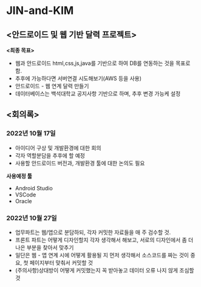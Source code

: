 # JIN-and-KIM 
## <안드로이드 및 웹 기반 달력 프로젝트>

__<최종 목표>__  
- 웹과 안드로이드 html,css,js,java를 기반으로 하여 DB를 연동하는 것을 목표로 함.
- 추후에 가능하다면 서버연결 시도해보기(AWS 등을 사용)  
- 안드로이드 - 웹 연계 달력 만들기
- 데이터베이스는 백석대학교 공지사항 기반으로 하며, 추후 변경 가능케 설정  

## <회의록>
### 2022년 10월 17일
- 아이디어 구상 및 개발환경에 대한 회의   
- 각자 역할분담을 추후에 할 예정  
- 사용할 안드로이드 버전과, 개발환경 툴에 대한 논의도 필요   

__사용예정 툴__
- Android Studio
- VSCode
- Oracle

### 2022년 10월 27일
- 업무파트는 웹/앱으로 분담하되, 각자 커밋한 자료들을 매 주 검수할 것.
- 프론트 파트는 어떻게 디자인할지 각자 생각해서 해보고, 서로의 디자인에서 좀 더 나은 부분을 찾아서 맞추기
- 일단은 웹 - 앱 연계 시에 어떻게 활용될 지 먼저 생각해서 소스코드를 짜는 것이 중요, 첫 페이지부터 맞춰서 커밋할 것
- (주의사항)상대방이 어떻게 커밋했는지 꼭 받아놓고 데이터 오류 나지 않게 조심할 것
